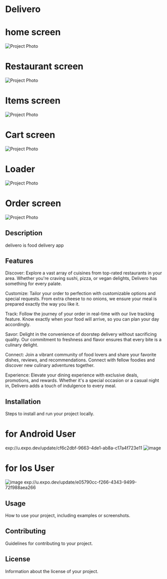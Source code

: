 # Delivero
# home screen
![Project Photo](dhome.jpg)

# Restaurant screen
![Project Photo](dres.jpg)

# Items screen
![Project Photo](ditem.jpg)

# Cart screen
![Project Photo](dcart.jpg)

# Loader
![Project Photo](dloader.jpg)

# Order screen
![Project Photo](dorder.jpg)

## Description
delivero is food delivery app

## Features
Discover: Explore a vast array of cuisines from top-rated restaurants in your area. Whether you're craving sushi, pizza, or vegan delights, Delivero has something for every palate.

Customize: Tailor your order to perfection with customizable options and special requests. From extra cheese to no onions, we ensure your meal is prepared exactly the way you like it.

Track: Follow the journey of your order in real-time with our live tracking feature. Know exactly when your food will arrive, so you can plan your day accordingly.

Savor: Delight in the convenience of doorstep delivery without sacrificing quality. Our commitment to freshness and flavor ensures that every bite is a culinary delight.

Connect: Join a vibrant community of food lovers and share your favorite dishes, reviews, and recommendations. Connect with fellow foodies and discover new culinary adventures together.

Experience: Elevate your dining experience with exclusive deals, promotions, and rewards. Whether it's a special occasion or a casual night in, Delivero adds a touch of indulgence to every meal.

## Installation
Steps to install and run your project locally.
# for Android User
exp://u.expo.dev/update/cf6c2dbf-9663-4de1-ab8a-c17a4f723e11
![image](https://github.com/sudip777sharma/delivero/assets/60563255/5cf6ee29-8272-40a3-aeaa-48be93dd9e74)
# for Ios User
![image](https://github.com/sudip777sharma/delivero/assets/60563255/fcfd2e99-e107-4046-a69f-0564533663c4)
exp://u.expo.dev/update/e05790cc-f266-4343-9499-72f988aea266

## Usage
How to use your project, including examples or screenshots.

## Contributing
Guidelines for contributing to your project.

## License
Information about the license of your project.


